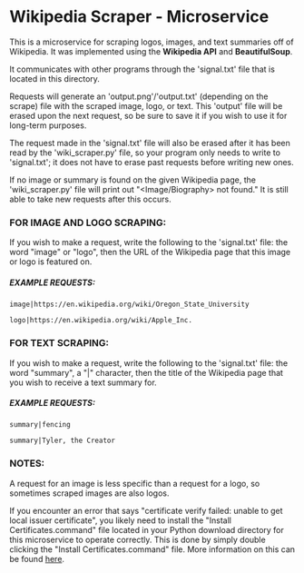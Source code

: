 # Wikipedia Scraper - Microservice

This is a microservice for scraping logos, images, and text summaries off of Wikipedia. It was implemented using the **Wikipedia API** and **BeautifulSoup**.

It communicates with other programs through the 'signal.txt' file that is located in this directory.

Requests will generate an 'output.png'/'output.txt' (depending on the scrape) file with the scraped image, logo, or text. This 'output' file will be erased upon the next request, so be sure to save it if you wish to use it for long-term purposes.

The request made in the 'signal.txt' file will also be erased after it has been read by the 'wiki_scraper.py' file, so your program only needs to write to 'signal.txt'; it does not have to erase past requests before writing new ones.

If no image or summary is found on the given Wikipedia page, the 'wiki_scraper.py' file will print out "<Image/Biography> not found." It is still able to take new requests after this occurs.



### **FOR IMAGE AND LOGO SCRAPING:**

If you wish to make a request, write the following to the 'signal.txt' file:
the word "image" or "logo", then the URL of the Wikipedia page that this image or logo is featured on.

##### **EXAMPLE REQUESTS:**

    image|https://en.wikipedia.org/wiki/Oregon_State_University
    
    logo|https://en.wikipedia.org/wiki/Apple_Inc.


### **FOR TEXT SCRAPING:**

If you wish to make a request, write the following to the 'signal.txt' file:
the word "summary", a "|" character, then the title of the Wikipedia page that you wish to receive a text summary for.

##### **EXAMPLE REQUESTS:**

    summary|fencing

    summary|Tyler, the Creator



### NOTES:

A request for an image is less specific than a request for a logo, so sometimes scraped images are also logos.

If you encounter an error that says "certificate verify failed: unable to get local issuer certificate", you likely need to install the "Install Certificates.command" file located in your Python download directory for this microservice to operate correctly. This is done by simply double clicking the "Install Certificates.command" file. More information on this can be found [here](https://stackoverflow.com/questions/52805115/certificate-verify-failed-unable-to-get-local-issuer-certificate).
